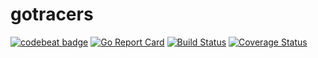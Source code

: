 # gotracers

[![codebeat badge](https://codebeat.co/badges/95dc70af-969e-404e-954f-42bcf337725b)](https://codebeat.co/projects/github-com-pavel-paulau-gotracers)
[![Go Report Card](https://goreportcard.com/badge/github.com/pavel-paulau/gotracers)](https://goreportcard.com/report/github.com/pavel-paulau/gotracers)
[![Build Status](https://travis-ci.org/pavel-paulau/gotracers.svg?branch=master)](https://travis-ci.org/pavel-paulau/gotracers)
[![Coverage Status](https://coveralls.io/repos/github/pavel-paulau/gotracers/badge.svg?branch=master)](https://coveralls.io/github/pavel-paulau/gotracers?branch=master)
